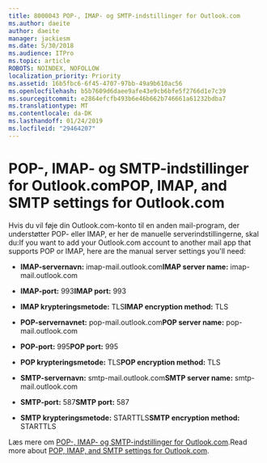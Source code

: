 ```yaml
---
title: 8000043 POP-, IMAP- og SMTP-indstillinger for Outlook.com
ms.author: daeite
author: daeite
manager: jackiesm
ms.date: 5/30/2018
ms.audience: ITPro
ms.topic: article
ROBOTS: NOINDEX, NOFOLLOW
localization_priority: Priority
ms.assetid: 16b5fbc6-6f45-4707-97bb-49a9b610ac56
ms.openlocfilehash: b5b7609d6daee9afe43e9cb6bfe5f2766d1e7c39
ms.sourcegitcommit: e2864efcfb493b6e46b662b746661a61232bdba7
ms.translationtype: MT
ms.contentlocale: da-DK
ms.lasthandoff: 01/24/2019
ms.locfileid: "29464207"
---
```

# <a name="pop-imap-and-smtp-settings-for-outlookcom"></a><span data-ttu-id="972d8-102">POP-, IMAP- og SMTP-indstillinger for Outlook.com</span><span class="sxs-lookup"><span data-stu-id="972d8-102">POP, IMAP, and SMTP settings for Outlook.com</span></span>

<span data-ttu-id="972d8-103">Hvis du vil føje din Outlook.com-konto til en anden mail-program, der understøtter POP- eller IMAP, er her de manuelle serverindstillingerne, skal du:</span><span class="sxs-lookup"><span data-stu-id="972d8-103">If you want to add your Outlook.com account to another mail app that supports POP or IMAP, here are the manual server settings you'll need:</span></span>
  
- <span data-ttu-id="972d8-104">**IMAP-servernavn:** imap-mail.outlook.com</span><span class="sxs-lookup"><span data-stu-id="972d8-104">**IMAP server name:** imap-mail.outlook.com</span></span> 
    
- <span data-ttu-id="972d8-105">**IMAP-port:** 993</span><span class="sxs-lookup"><span data-stu-id="972d8-105">**IMAP port:** 993</span></span> 
    
- <span data-ttu-id="972d8-106">**IMAP krypteringsmetode:** TLS</span><span class="sxs-lookup"><span data-stu-id="972d8-106">**IMAP encryption method:** TLS</span></span> 
    
- <span data-ttu-id="972d8-107">**POP-servernavnet:** pop-mail.outlook.com</span><span class="sxs-lookup"><span data-stu-id="972d8-107">**POP server name:** pop-mail.outlook.com</span></span> 
    
- <span data-ttu-id="972d8-108">**POP-port:** 995</span><span class="sxs-lookup"><span data-stu-id="972d8-108">**POP port:** 995</span></span> 
    
- <span data-ttu-id="972d8-109">**POP krypteringsmetode:** TLS</span><span class="sxs-lookup"><span data-stu-id="972d8-109">**POP encryption method:** TLS</span></span> 
    
- <span data-ttu-id="972d8-110">**SMTP-servernavn:** smtp-mail.outlook.com</span><span class="sxs-lookup"><span data-stu-id="972d8-110">**SMTP server name:** smtp-mail.outlook.com</span></span> 
    
- <span data-ttu-id="972d8-111">**SMTP-port:** 587</span><span class="sxs-lookup"><span data-stu-id="972d8-111">**SMTP port:** 587</span></span> 
    
- <span data-ttu-id="972d8-112">**SMTP krypteringsmetode:** STARTTLS</span><span class="sxs-lookup"><span data-stu-id="972d8-112">**SMTP encryption method:** STARTTLS</span></span> 
    
<span data-ttu-id="972d8-113">Læs mere om [POP-, IMAP- og SMTP-indstillinger for Outlook.com](https://go.microsoft.com/fwlink/p/?linkid=2001402&amp;clcid=0x409).</span><span class="sxs-lookup"><span data-stu-id="972d8-113">Read more about [POP, IMAP, and SMTP settings for Outlook.com](https://go.microsoft.com/fwlink/p/?linkid=2001402&amp;clcid=0x409).</span></span>
  

